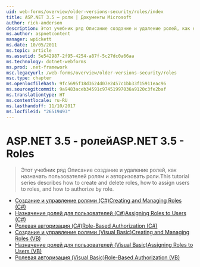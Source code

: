 ```yaml
---
uid: web-forms/overview/older-versions-security/roles/index
title: ASP.NET 3.5 — роли | Документы Microsoft
author: rick-anderson
description: Этот учебник ряд Описание создание и удаление ролей, как назначать пользователей ролям и авторизовать роли.
ms.author: aspnetcontent
manager: wpickett
ms.date: 10/05/2011
ms.topic: article
ms.assetid: 5e542987-2f95-4254-a87f-5c27dc0a66aa
ms.technology: dotnet-webforms
ms.prod: .net-framework
msc.legacyurl: /web-forms/overview/older-versions-security/roles
msc.type: chapter
ms.openlocfilehash: 9fc5695f18d3624d07e2457c1bb33f15911eac96
ms.sourcegitcommit: 9a9483aceb34591c97451997036a9120c3fe2baf
ms.translationtype: HT
ms.contentlocale: ru-RU
ms.lasthandoff: 11/10/2017
ms.locfileid: "26519493"
---
```

<a name="aspnet-35---roles"></a><span data-ttu-id="fd4cf-103">ASP.NET 3.5 - ролей</span><span class="sxs-lookup"><span data-stu-id="fd4cf-103">ASP.NET 3.5 - Roles</span></span>
====================
> <span data-ttu-id="fd4cf-104">Этот учебник ряд Описание создание и удаление ролей, как назначать пользователей ролям и авторизовать роли.</span><span class="sxs-lookup"><span data-stu-id="fd4cf-104">This tutorial series describes how to create and delete roles, how to assign users to roles, and how to authorize by role.</span></span>


- [<span data-ttu-id="fd4cf-105">Создание и управление ролями (C#)</span><span class="sxs-lookup"><span data-stu-id="fd4cf-105">Creating and Managing Roles (C#)</span></span>](creating-and-managing-roles-cs.md)
- [<span data-ttu-id="fd4cf-106">Назначение ролей для пользователей (C#)</span><span class="sxs-lookup"><span data-stu-id="fd4cf-106">Assigning Roles to Users (C#)</span></span>](assigning-roles-to-users-cs.md)
- [<span data-ttu-id="fd4cf-107">Ролевая авторизация (C#)</span><span class="sxs-lookup"><span data-stu-id="fd4cf-107">Role-Based Authorization (C#)</span></span>](role-based-authorization-cs.md)
- [<span data-ttu-id="fd4cf-108">Создание и управление ролями (Visual Basic)</span><span class="sxs-lookup"><span data-stu-id="fd4cf-108">Creating and Managing Roles (VB)</span></span>](creating-and-managing-roles-vb.md)
- [<span data-ttu-id="fd4cf-109">Назначение ролей для пользователей (Visual Basic)</span><span class="sxs-lookup"><span data-stu-id="fd4cf-109">Assigning Roles to Users (VB)</span></span>](assigning-roles-to-users-vb.md)
- [<span data-ttu-id="fd4cf-110">Ролевая авторизация (Visual Basic)</span><span class="sxs-lookup"><span data-stu-id="fd4cf-110">Role-Based Authorization (VB)</span></span>](role-based-authorization-vb.md)

